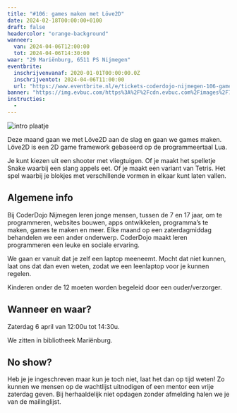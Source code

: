 ```yaml
---
title: "#106: games maken met Löve2D"
date: 2024-02-18T00:00:00+0100
draft: false
headercolor: "orange-background"
wanneer: 
  van: 2024-04-06T12:00:00
  tot: 2024-04-06T14:30:00
waar: "29 Mariënburg, 6511 PS Nijmegen"
eventbrite:
  inschrijvenvanaf: 2020-01-01T00:00:00.0Z
  inschrijventot: 2024-04-06T11:00:00
  url: "https://www.eventbrite.nl/e/tickets-coderdojo-nijmegen-106-games-maken-met-love2d-843478455767"
banner: "https://img.evbuc.com/https%3A%2F%2Fcdn.evbuc.com%2Fimages%2F726972749%2F187233351803%2F1%2Foriginal.20240324-150553?h=200&w=450&auto=format%2Ccompress&q=75&sharp=10&rect=0%2C0%2C2160%2C1080&s=8c55f57e662d6aee45cd54b9557ab686"
instructies:
  - 
---
```


![intro plaatje](https://img.evbuc.com/https%3A%2F%2Fcdn.evbuc.com%2Fimages%2F726972749%2F187233351803%2F1%2Foriginal.20240324-150553?h=200&w=450&auto=format%2Ccompress&q=75&sharp=10&rect=0%2C0%2C2160%2C1080&s=8c55f57e662d6aee45cd54b9557ab686)



Deze maand gaan we met Löve2D aan de slag en gaan we games maken. Löve2D is een 2D game framework gebaseerd op de programmeertaal Lua.

<!--more-->



Je kunt kiezen uit een shooter met vliegtuigen. Of je maakt het spelletje Snake waarbij een slang appels eet. Of je maakt een variant van Tetris. Het spel waarbij je blokjes met verschillende vormen in elkaar kunt laten vallen.
## Algemene info

Bij CoderDojo Nijmegen leren jonge mensen, tussen de 7 en 17 jaar, om te programmeren, websites bouwen, apps ontwikkelen, programma’s te maken, games te maken en meer. Elke maand op een zaterdagmiddag behandelen we een ander onderwerp. CoderDojo maakt leren programmeren een leuke en sociale ervaring.

We gaan er vanuit dat je zelf een laptop meeneemt. Mocht dat niet kunnen, laat ons dat dan even weten, zodat we een leenlaptop voor je kunnen regelen.

Kinderen onder de 12 moeten worden begeleid door een ouder/verzorger.
## Wanneer en waar?

Zaterdag 6 april van 12:00u tot 14:30u.

We zitten in bibliotheek Mariënburg.
## No show?

Heb je je ingeschreven maar kun je toch niet, laat het dan op tijd weten! Zo kunnen we mensen op de wachtlijst uitnodigen of een mentor een vrije zaterdag geven. Bij herhaaldelijk niet opdagen zonder afmelding halen we je van de mailinglijst.